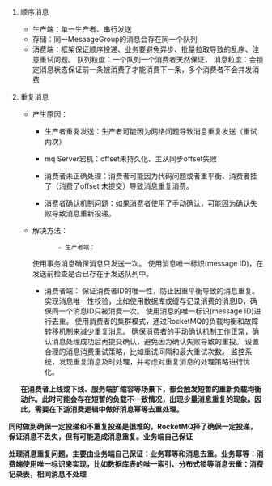 1. 顺序消息

    - 生产端：单一生产者、串行发送
    - 存储：同一MesaageGroup的消息会存在同一个队列
    - 消费端：框架保证顺序投递、业务要避免异步、批量拉取导致的乱序、注意重试问题。
      队列粒度：一个队列一个消费者天然保证，
      消息粒度：会锁定消息状态保证前一条被消费了才能消费下一条，多个消费者不会并发消费

2. 重复消息

    - 产生原因：

        - 生产者重复发送：生产者可能因为网络问题导致消息重复发送（重试两次）

        - mq Server宕机：offset未持久化、主从同步offset失败

        - 消费者未正确处理：消费者可能因为代码问题或者重平衡、消费者挂了（消费了offset 未提交）导致消息重复消费。

        - 消费者确认机制问题：如果消费者使用了手动确认，可能因为确认失败导致消息重新投递。

    - 解决方法：

                 - 生产者端：
      使用事务消息确保消息只发送一次。
      使用消息唯一标识(message ID)，在发送前检查是否已存在于发送队列中。
      - 消费者端：
      保证消费者ID的唯一性，防止因重平衡导致的消息重复。
      实现消息唯一性校验，比如使用数据库或缓存记录消费的消息ID，确保同一个消息ID只被消费一次。
      使用消息的唯一标识(message ID)进行去重。
      使用消费者的集群模式，通过RocketMQ的负载均衡和故障转移机制来减少重复消息。
      确保消费者的手动确认机制工作正常，确认消息处理成功后再提交确认，避免因为确认失败导致的重投。
      设置合理的消息消费重试策略，比如重试间隔和最大重试次数。
      监控系统，发现重复消息及时处理，并考虑对重复消息的处理策略进行优化。

   **在消费者上线或下线、服务端扩缩容等场景下，都会触发短暂的重新负载均衡动作。此时可能会存在短暂的负载不一致情况，出现少量消息重复的现象。因此，需要在下游消费逻辑中做好消息幂等去重处理。**

​	**同时做到确保一定投递和不重复投递是很难的，RocketMQ择了确保一定投递，保证消息不丢失，但有可能造成消息重复。业务端自己保证**

​	**处理消息重复问题，主要由业务端自己保证：业务幂等和消息去重。**
​	**业务幂等：消费端使用唯一标识来实现，比如数据库表的唯一索引、分布式锁等**
​	**消息去重：消费记录表，相同消息不处理**
